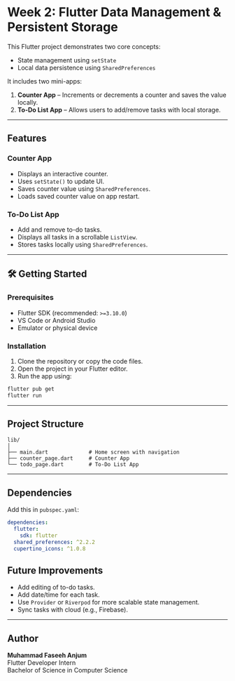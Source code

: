 # Week 2: Flutter Data Management & Persistent Storage

This Flutter project demonstrates two core concepts:

- State management using `setState`
- Local data persistence using `SharedPreferences`

It includes two mini-apps:

1. **Counter App** – Increments or decrements a counter and saves the value locally.
2. **To-Do List App** – Allows users to add/remove tasks with local storage.

---

##  Features

###  Counter App

- Displays an interactive counter.
- Uses `setState()` to update UI.
- Saves counter value using `SharedPreferences`.
- Loads saved counter value on app restart.

###  To-Do List App

- Add and remove to-do tasks.
- Displays all tasks in a scrollable `ListView`.
- Stores tasks locally using `SharedPreferences`.

---

## 🛠️ Getting Started

###  Prerequisites

- Flutter SDK (recommended: `>=3.10.0`)
- VS Code or Android Studio
- Emulator or physical device

###  Installation

1. Clone the repository or copy the code files.
2. Open the project in your Flutter editor.
3. Run the app using:

```bash
flutter pub get
flutter run
```

---

## Project Structure

```
lib/
│
├── main.dart             # Home screen with navigation
├── counter_page.dart     # Counter App
└── todo_page.dart        # To-Do List App
```

---

## Dependencies

Add this in `pubspec.yaml`:

```yaml
dependencies:
  flutter:
    sdk: flutter
  shared_preferences: ^2.2.2
  cupertino_icons: ^1.0.8
```



## Future Improvements

- Add editing of to-do tasks.
- Add date/time for each task.
- Use `Provider` or `Riverpod` for more scalable state management.
- Sync tasks with cloud (e.g., Firebase).

---

##  Author

**Muhammad Faseeh Anjum**  
Flutter Developer Intern  
Bachelor of Science in Computer Science

